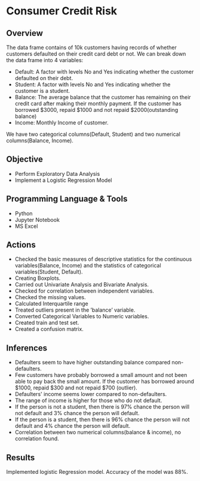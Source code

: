 # Consumer Credit Risk

## Overview
The data frame contains of 10k customers having records of whether customers defaulted on their credit card debt or not. We can break down the data frame into 4 variables:
- Default:  A factor with levels No and Yes indicating whether the customer defaulted on their debt.
- Student:  A factor with levels No and Yes indicating whether the customer is a student.
- Balance:  The average balance that the customer has remaining on their credit card after making their monthly payment. If the customer has borrowed $3000, repaid $1000 and not repaid $2000(outstanding balance)
- Income:   Monthly Income of customer.

We have two categorical columns(Default, Student) and two numerical columns(Balance, Income).


## Objective
- Perform Exploratory Data Analysis
- Implement a Logistic Regression Model

## Programming Language & Tools
- Python 
- Jupyter Notebook
- MS Excel

## Actions
- Checked the basic measures of descriptive statistics for the continuous variables(Balance, Income) and the statistics of categorical variables(Student, Default).
- Creating Boxplots.
- Carried out Univariate Analysis and Bivariate Analysis.
- Checked for correlation between independent variables. 
- Checked the missing values. 
- Calculated Interquartile range
- Treated outliers present in the ’balance’ variable.
- Converted Categorical Variables to Numeric variables.
- Created train and test set.
- Created a confusion matrix.

## Inferences
- Defaulters seem to have higher outstanding balance compared non-defaulters. 
- Few customers have probably borrowed a small amount and not been able to pay back the small amount. If the customer has borrowed around $1000, repaid $300 and not repaid $700 (outlier).
- Defaulters' income seems lower compared to non-defaulters.
- The range of income is higher for those who do not default.
- If the person is not a student, then there is 97% chance the person will not default and 3% chance the person will default.
- If the person is a student, then there is 96% chance the person will not default and 4% chance the person will default.
- Correlation between two numerical columns(balance & income), no correlation found.

## Results
Implemented logistic Regression model. Accuracy of the model was 88%.



 
